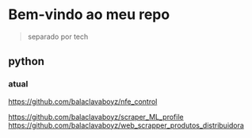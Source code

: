 # Bem-vindo ao meu repo

> separado por tech

## python
### atual
  https://github.com/balaclavaboyz/nfe_control
  
https://github.com/balaclavaboyz/scraper_ML_profile
https://github.com/balaclavaboyz/web_scrapper_produtos_distribuidora


<!--
**balaclavaboyz/balaclavaboyz** is a ✨ _special_ ✨ repository because its `README.md` (this file) appears on your GitHub profile.

Here are some ideas to get you started: 

- 🔭 I’m currently working on ...
- 🌱 I’m currently learning ...
- 👯 I’m looking to collaborate on ...
- 🤔 I’m looking for help with ...
- 💬 Ask me about ...
- 📫 How to reach me: ...
- 😄 Pronouns: ...
- ⚡ Fun fact: ...
-->
